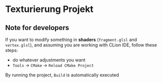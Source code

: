# Texturierung Projekt

## Note for developers
If you want to modify something in **shaders** (`fragment.glsl` and `vertex.glsl`), and assuming you are working with CLion IDE, follow these steps:
- do whatever adjustments you want
- `Tools` &#8594; `CMake` &#8594; `Reload CMake Project`

By running the project, `Build` is automatically executed